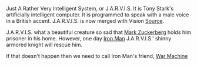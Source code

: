 Just A Rather Very Intelligent System, or J.A.R.V.I.S.
It is Tony Stark's artificially intelligent  computer.
It is programmed to speak with a male voice in a British accent.
J.A.R.V.I.S. is now merged with Vision [Source](http://marvel-movies.wikia.com/wiki/J.A.R.V.I.S.).


J.A.R.V.I.S. what a beautiful creature so sad that [Mark Zuckerberg](https://www.cnbc.com/video/3000577853) holds him prisoner in his home. However, one day [Iron Man](https://github.com/udacity/create-your-own-adventure/blob/master/english/ironman/ironman.md) J.A.R.V.I.S.' shinny armored knight will rescue him.

If that doesn't happen then we need to call Iron Man's friend, [War Machine](https://github.com/udacity/create-your-own-adventure/blob/master/english/ironman/war-machine/war-machine.md)
